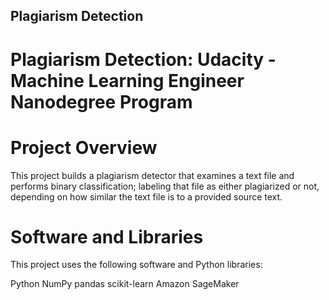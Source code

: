## Plagiarism Detection

# Plagiarism Detection: Udacity - Machine Learning Engineer Nanodegree Program

# Project Overview
This project builds a plagiarism detector that examines a text file and performs binary classification; labeling that file as either plagiarized or not, depending on how similar the text file is to a provided source text.

# Software and Libraries
This project uses the following software and Python libraries:

Python
NumPy
pandas
scikit-learn
Amazon SageMaker
